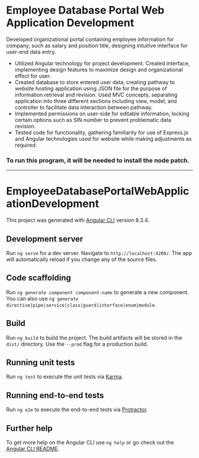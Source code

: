 # Employee Database Portal Web Application Development

Developed organizational portal containing employee information for company, such as salary and position title, designing intuitive interface for user-end data entry.

*	Utilized Angular technology for project development. Created interface, implementing design features to maximize design and organizational effect for user.
*	Created database to store entered user data, creating pathway to website hosting application using JSON file for the purpose of information retrieval and revision. Used MVC concepts, separating application into three different sections including view, model, and controller to facilitate data interaction between pathway.
*	Implemented permissions on user-side for editable information, locking certain options such as SIN number to prevent problematic data revision.
*	Tested code for functionality, gathering familiarity for use of Express.js and Angular technologies used for website while making adjustments as required.


### To run this program, it will be needed to install the node patch.


----------------------------------------------------------------------------------------------------------------------------------------


# EmployeeDatabasePortalWebApplicationDevelopment

This project was generated with [Angular CLI](https://github.com/angular/angular-cli) version 8.3.4.

## Development server

Run `ng serve` for a dev server. Navigate to `http://localhost:4200/`. The app will automatically reload if you change any of the source files.

## Code scaffolding

Run `ng generate component component-name` to generate a new component. You can also use `ng generate directive|pipe|service|class|guard|interface|enum|module`.

## Build

Run `ng build` to build the project. The build artifacts will be stored in the `dist/` directory. Use the `--prod` flag for a production build.

## Running unit tests

Run `ng test` to execute the unit tests via [Karma](https://karma-runner.github.io).

## Running end-to-end tests

Run `ng e2e` to execute the end-to-end tests via [Protractor](http://www.protractortest.org/).

## Further help

To get more help on the Angular CLI use `ng help` or go check out the [Angular CLI README](https://github.com/angular/angular-cli/blob/master/README.md).
